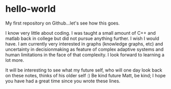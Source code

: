 # hello-world
My first repository on Github...let's see how this goes.

I know very little about coding.  I was taught a small amount of C++ and matlab back in college but did not pursue anything further.  I wish I would have.  I am currently very interested in graphs (knowledge graphs, etc) and uncertainty in decisionmaking as feature of complex adaptive systems and human limitations in the face of that complexity.  I look forward to learning a lot more.

It will be interesting to see what my future self, who will one day look back on these notes, thinks of his older self :)
Be kind future Matt, be kind; I hope you have had a great time since you wrote these lines.
